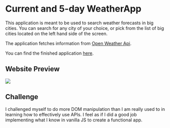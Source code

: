 # Current and 5-day WeatherApp
This application is meant to be used to search weather forecasts in big cities. You can search for any
city of your choice, or pick from the list of big cities located on the left hand side of the screen.

The application fetches information from <a href="https://openweathermap.org/api">Open Weather Api</a>.

You can find the finished application <a href="https://psiko23.github.io/Weather-App/">here</a>.

## Website Preview

<img src="./assets/127.0.0.1_5500_index.html.png">

## Challenge

I challenged myself to do more DOM manipulation than I am really used to in learning how to effectively use APIs.
I feel as if I did a good job implementing what I know in vanilla JS to create a functional app. 